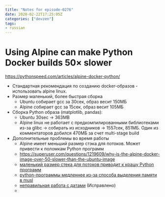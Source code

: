 ```yaml
---
title: "Notes for episode-0276"
date: 2020-02-22T17:25:05Z
categories: ["devzen"]
tags:
- russian
---
```



# Using Alpine can make Python Docker builds 50× slower
https://pythonspeed.com/articles/alpine-docker-python/

- Стандартная рекомендация по созданию docker-образов - использовать alpine linux.
- Размер маленький, более быстрая сборка
  - Ubuntu собирает gcc за 30сек, образ весит 150МБ
  - Alpine собирает gcc за 15сек, образ весит 105МБ
- Сборка Python образа (matplotlib, pandas):
  - Ubuntu 30sec -> 363MB
  - Alpine linux не работает с предкомпилированными библиотеками из-за glibc ->
    собирать из исходников -> 1557сек, 851МБ. Один из комментаторов добился 470МБ
    за счет multi-stage build
- Дополнительные проблемы во время работы
  - Alpine имеет меньший размер стэка для потоков. Может привести к поломкам Python программ
  - https://superuser.com/questions/1219609/why-is-the-alpine-docker-image-over-50-slower-than-the-ubuntu-image 
  - [маленький размер стека для потоков приводит к крашу Python программ](https://bugs.python.org/issue32307)
  - [python-программы медленнее из-за способа выделения памяти в musl](https://superuser.com/questions/1219609/why-is-the-alpine-docker-image-over-50-slower-than-the-ubuntu-image)
  - [неправильная работа с датами](https://github.com/iron-io/dockers/issues/42#issuecomment-290763088) (Исправлено)
  - 

